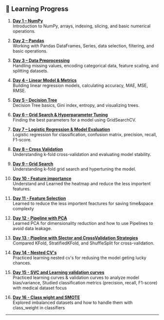 ## 📅 Learning Progress

1. **[Day 1 – NumPy](notebook_1/Day_01_Numpy.ipynb)**  
   Introduction to NumPy, arrays, indexing, slicing, and basic numerical operations.

2. **[Day 2 – Pandas](notebooks/notebook_1/Day_02_Pandas.ipynb)**  
   Working with Pandas DataFrames, Series, data selection, filtering, and basic operations.

3. **[Day 3 – Data Preprocessing](notebooks/notebook_1/Day_03_Data_Preprocessing.ipynb)**  
   Handling missing values, encoding categorical data, feature scaling, and splitting datasets.

4. **[Day 4 – Linear Model & Metrics](notebooks/notebook_1/Day_04_Linear_Model_and_Metrics.ipynb)**  
   Building linear regression models, calculating accuracy, MAE, MSE, RMSE.

5. **[Day 5 – Decision Tree](notebooks/notebook_1/Day_05_Decision_Tree.ipynb)**  
   Decision Tree basics, Gini index, entropy, and visualizing trees.

6. **[Day 6 – Grid Search & Hyperparameter Tuning](notebooks/notebook_1/Day_06_GridSearch_Hyperparameter_Tuning.ipynb)**  
   Finding the best parameters for a model using GridSearchCV.

7. **[Day 7 – Logistic Regression & Model Evaluation](notebooks/notebook_1/Day_07_Logistic_Regression_and_Model_Evaluation.ipynb)**  
   Logistic regression for classification, confusion matrix, precision, recall, F1-score.

8. **[Day 8 – Cross Validation](notebooks/notebook_1/Day_08_Cross_Validation.ipynb)**  
   Understanding k-fold cross-validation and evaluating model stability.

9. **[Day 9 – Grid Search](notebooks/notebook_1/Day_09_gridsearchcv_decisiontree.ipynb)**  
   Understanding k-fold grid search and hypertuning the model.
   
10. **[Day 10 - Feature importance](notebooks/notebook_1/Day_10_feature_importance_selection.ipynb)**  
   Understand and Learned the heatmap and reduce the less importent features.

11. **[Day 11 - Feature Selection](notebooks/notebook_1/Day_11_RF_FeatureSelection.ipynb)**  
   Learned to reduce the less importent feactures for saving time&space complexty

12. **[Day 12 - Pipeline with PCA](notebooks/notebook_1/Day_12_pipeline_with_pca.ipynb)**  
   Learned PCA for dimensionality reduction and how to use Pipelines to avoid data leakage.

13. **[Day 13 - Pipeline with Slector and CrossValidation Strategies](notebooks/notebook_1/Day_13_00_Pipeline_with_slector.ipynb)**  
     Compared KFold, StratifiedKFold, and ShuffleSplit for cross-validation.

14. **[Day 14 - Nested CV's](notebooks/notebook_1/Day_14_nested_CV_.ipynb)**  
   Practiced learning nested cv's for redusing the model geting lucky chances.

15. **[Day 15 - SVC and Learning validation curves](notebooks/notebook_1/Day_15_00_svc_and_Learning_validationcurves.ipynb)**  
   Practiced learning curves & validation curves to analyze model bias/variance,
   Studied classification metrics (precision, recall, F1-score) with medical dataset focus

16. **[Day 16 - Class wight and SMOTE](notebooks/notebook_1/Day_16_class_wight_&_SMOTE.ipynb)**  
  Explored imbalanced datasets and how to handle them with class_weight in classifiers
---
